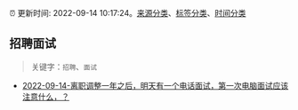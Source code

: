 :alarm_clock: 更新时间: 2022-09-14 10:17:24。[来源分类](../README.md)、[标签分类](../TAGS.md)、[时间分类](../TIMELINE.md)

## 招聘面试


> 关键字：`招聘`、`面试`



- [2022-09-14-离职调整一年之后，明天有一个电话面试，第一次电脑面试应该注意什么，？](https://www.v2ex.com/t/880021) 